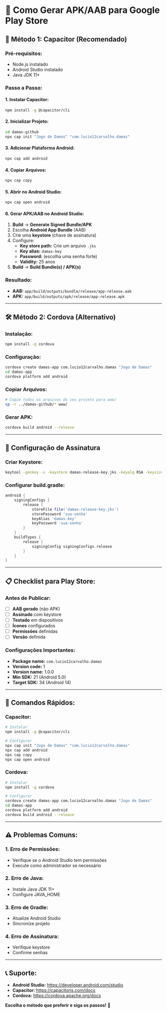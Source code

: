 # 📱 Como Gerar APK/AAB para Google Play Store

## 🚀 **Método 1: Capacitor (Recomendado)**

### **Pré-requisitos:**
- Node.js instalado
- Android Studio instalado
- Java JDK 11+

### **Passo a Passo:**

#### **1. Instalar Capacitor:**
```bash
npm install -g @capacitor/cli
```

#### **2. Inicializar Projeto:**
```bash
cd damas-github
npx cap init "Jogo de Damas" "com.lucio12carvalho.damas"
```

#### **3. Adicionar Plataforma Android:**
```bash
npx cap add android
```

#### **4. Copiar Arquivos:**
```bash
npx cap copy
```

#### **5. Abrir no Android Studio:**
```bash
npx cap open android
```

#### **6. Gerar APK/AAB no Android Studio:**
1. **Build** → **Generate Signed Bundle/APK**
2. Escolha **Android App Bundle** (AAB)
3. Crie uma **keystore** (chave de assinatura)
4. Configure:
   - **Key store path:** Crie um arquivo `.jks`
   - **Key alias:** `damas-key`
   - **Password:** (escolha uma senha forte)
   - **Validity:** 25 anos
5. **Build** → **Build Bundle(s) / APK(s)**

### **Resultado:**
- **AAB:** `app/build/outputs/bundle/release/app-release.aab`
- **APK:** `app/build/outputs/apk/release/app-release.apk`

---

## 🛠️ **Método 2: Cordova (Alternativo)**

### **Instalação:**
```bash
npm install -g cordova
```

### **Configuração:**
```bash
cordova create damas-app com.lucio12carvalho.damas "Jogo de Damas"
cd damas-app
cordova platform add android
```

### **Copiar Arquivos:**
```bash
# Copie todos os arquivos do seu projeto para www/
cp -r ../damas-github/* www/
```

### **Gerar APK:**
```bash
cordova build android --release
```

---

## 🔑 **Configuração de Assinatura**

### **Criar Keystore:**
```bash
keytool -genkey -v -keystore damas-release-key.jks -keyalg RSA -keysize 2048 -validity 10000 -alias damas-key
```

### **Configurar build.gradle:**
```gradle
android {
    signingConfigs {
        release {
            storeFile file('damas-release-key.jks')
            storePassword 'sua-senha'
            keyAlias 'damas-key'
            keyPassword 'sua-senha'
        }
    }
    buildTypes {
        release {
            signingConfig signingConfigs.release
        }
    }
}
```

---

## 📋 **Checklist para Play Store:**

### **Antes de Publicar:**
- [ ] **AAB gerado** (não APK)
- [ ] **Assinado** com keystore
- [ ] **Testado** em dispositivos
- [ ] **Ícones** configurados
- [ ] **Permissões** definidas
- [ ] **Versão** definida

### **Configurações Importantes:**
- **Package name:** `com.lucio12carvalho.damas`
- **Version code:** 1
- **Version name:** 1.0.0
- **Min SDK:** 21 (Android 5.0)
- **Target SDK:** 34 (Android 14)

---

## 🎯 **Comandos Rápidos:**

### **Capacitor:**
```bash
# Instalar
npm install -g @capacitor/cli

# Configurar
npx cap init "Jogo de Damas" "com.lucio12carvalho.damas"
npx cap add android
npx cap copy
npx cap open android
```

### **Cordova:**
```bash
# Instalar
npm install -g cordova

# Configurar
cordova create damas-app com.lucio12carvalho.damas "Jogo de Damas"
cd damas-app
cordova platform add android
cordova build android --release
```

---

## ⚠️ **Problemas Comuns:**

### **1. Erro de Permissões:**
- Verifique se o Android Studio tem permissões
- Execute como administrador se necessário

### **2. Erro de Java:**
- Instale Java JDK 11+
- Configure JAVA_HOME

### **3. Erro de Gradle:**
- Atualize Android Studio
- Sincronize projeto

### **4. Erro de Assinatura:**
- Verifique keystore
- Confirme senhas

---

## 📞 **Suporte:**

- **Android Studio:** https://developer.android.com/studio
- **Capacitor:** https://capacitorjs.com/docs
- **Cordova:** https://cordova.apache.org/docs

**Escolha o método que preferir e siga os passos!** 🚀
